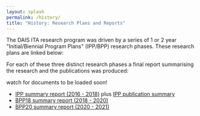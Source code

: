 ```yaml
---
layout: splash
permalink: /history/
title: "History: Research Plans and Reports"
---
```


The DAIS ITA research program was driven by a series of 1 or 2 year "Initial/Biennial
Program Plans" (IPP/BPP) research phases. These research plans are linked below:

For each of these three distinct research phases a final report summarising the research and
the publications was produced: 

watch for documents to be loaded soon!

* [IPP summary report (2016 - 2018)](/dais/historical_docs/files/IPP-Program-Summary.pdf)
  plus [IPP publication summary](/dais/historical_docs/files/IPP-Publication-Summary.pdf)
* [BPP18 summary report (2018 - 2020)](/dais/historical_docs/files/BPP18-Program-Summary.pdf)
* [BPP20 summary report (2020 - 2021)](/dais/historical_docs/files/BPP20-Program-Summary.pdf)
